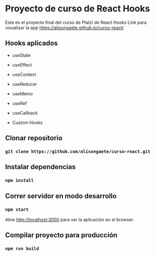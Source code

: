 # Proyecto de curso de React Hooks

Este es el proyecto final del curso de Platzi de React Hooks
Link para visualizar la app https://alisongaete.github.io/curso-react/

## Hooks aplicados
* useState
* useEffect
* useContext
* useReducer
* useMemo
* useRef
* useCallback

* Custom Hooks

## Clonar repositorio
### `git clone https://github.com/alisongaete/curso-react.git`

## Instalar dependencias
### `npm install`

## Correr servidor en modo desarrollo
### `npm start`
Abre [http://localhost:3000](http://localhost:3000) para ver la aplicación en el browser.

## Compilar proyecto para producción
### `npm run build`
